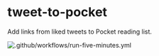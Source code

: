 # tweet-to-pocket
Add links from liked tweets to Pocket reading list.

![.github/workflows/run-five-minutes.yml](https://github.com/importhuman/tweet-to-pocket/workflows/.github/workflows/run-five-minutes.yml/badge.svg?branch=development)

